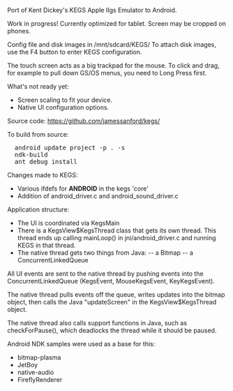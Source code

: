 Port of Kent Dickey's KEGS Apple IIgs Emulator to Android.

Work in progress!  Currently optimized for tablet.  Screen may be cropped on phones.

Config file and disk images in /mnt/sdcard/KEGS/
To attach disk images, use the F4 button to enter KEGS configuration.

The touch screen acts as a big trackpad for the mouse.  To click and drag,
for example to pull down GS/OS menus, you need to Long Press first.

What's not ready yet:
- Screen scaling to fit your device.
- Native UI configuration options.

Source code:
  https://github.com/jamessanford/kegs/

To build from source:
<pre>
  android update project -p . -s
  ndk-build
  ant debug install
</pre>


Changes made to KEGS:
- Various ifdefs for __ANDROID__ in the kegs 'core'
- Addition of android_driver.c and android_sound_driver.c

Application structure:
- The UI is coordinated via KegsMain
- There is a KegsView$KegsThread class that gets its own thread.  This thread ends up calling mainLoop() in jni/android_driver.c and running KEGS in that thread.
- The native thread gets two things from Java:
-- a Bitmap
-- a ConcurrentLinkedQueue

All UI events are sent to the native thread by pushing events into the ConcurrentLinkedQueue (KegsEvent, MouseKegsEvent, KeyKegsEvent).

The native thread pulls events off the queue, writes updates into the bitmap object, then calls the Java "updateScreen" in the KegsView$KegsThread object.

The native thread also calls support functions in Java, such as checkForPause(), which deadlocks the thread while it should be paused.

Android NDK samples were used as a base for this:
- bitmap-plasma
- JetBoy
- native-audio
- FireflyRenderer

